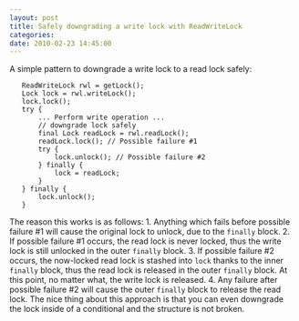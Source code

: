 ```yaml
---
layout: post
title: Safely downgrading a write lock with ReadWriteLock
categories: 
date: 2010-02-23 14:45:00
---
```

 A simple pattern to downgrade a write lock to a read lock safely:

       ReadWriteLock rwl = getLock();
       Lock lock = rwl.writeLock();
       lock.lock();
       try {
           ... Perform write operation ...
           // downgrade lock safely
           final Lock readLock = rwl.readLock();
           readLock.lock(); // Possible failure #1
           try {
               lock.unlock(); // Possible failure #2
           } finally {
               lock = readLock;
           }
       } finally {
           lock.unlock();
       }
    
    

The reason this works is as follows: 1. Anything which fails before possible failure #1 will cause the original lock to unlock, due to the `finally` block. 2. If possible failure #1 occurs, the read lock is never locked, thus the write lock is still unlocked in the outer `finally` block. 3. If possible failure #2 occurs, the now\-locked read lock is stashed into `lock` thanks to the inner `finally` block, thus the read lock is released in the outer `finally` block. At this point, no matter what, the write lock is released. 4. Any failure after possible failure #2 will cause the outer `finally` block to release the read lock. The nice thing about this approach is that you can even downgrade the lock inside of a conditional and the structure is not broken.